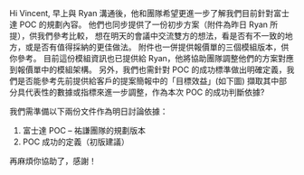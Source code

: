 Hi Vincent,
早上與 Ryan 溝通後，他和團隊希望更進一步了解我們目前針對富士達 POC 的規劃內容。
他們也同步提供了一份初步方案（附件為昨日 Ryan 所提），供我們參考比較，
想在明天的會議中交流雙方的想法，看是否有不一致的地方，或是否有值得採納的更佳做法。
附件也一併提供報價單的三個模組版本，供你參考。
目前這份模組資訊也已提供給 Ryan，他將協助團隊調整他們的方案對應到報價單中的模組架構。
另外，我們也需針對 POC 的成功標準做出明確定義，我們是否能參考先前提供給客戶的提案簡報中的「目標效益」(如下圖)
擷取其中部分具代表性的數據或指標來進一步調整，作為本次 POC 的成功判斷依據? 

我們需準備以下兩份文件作為明日討論依據：
1.	富士達 POC – 祐謙團隊的規劃版本
2.	POC 成功的定義（初版建議）

再麻煩你協助了，感謝！
